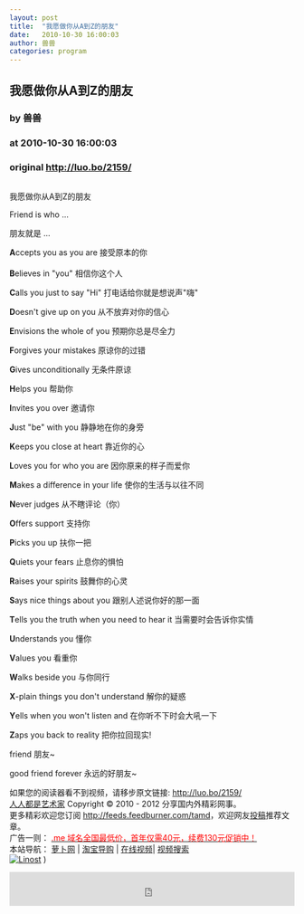 ```yaml
---
layout: post
title:  "我愿做你从A到Z的朋友"
date:   2010-10-30 16:00:03
author: 兽兽
categories: program
---
```


## 我愿做你从A到Z的朋友
### by 兽兽
### at 2010-10-30 16:00:03
### original <http://luo.bo/2159/>

<p><img src="http://dulei.si/files/d9a366f5dd97ba7c5feb4e7574411d59.jpg" alt="" border="0"></p><p>我愿做你从A到Z的朋友</p><p>Friend is who ...</p><p>朋友就是 ...</p><p><strong>A</strong>ccepts you as you are 接受原本的你<br> <span></span><br> <strong>B</strong>elieves in "you" 相信你这个人</p><p><strong>C</strong>alls you just to say "Hi" 打电话给你就是想说声"嗨"</p><p><strong>D</strong>oesn't give up on you 从不放弃对你的信心</p><p><strong>E</strong>nvisions the whole of you 预期你总是尽全力</p><p><strong>F</strong>orgives your mistakes 原谅你的过错</p><p><strong>G</strong>ives unconditionally 无条件原谅</p><p><strong>H</strong>elps you 帮助你</p><p><strong>I</strong>nvites you over 邀请你</p><p><strong>J</strong>ust "be" with you 静静地在你的身旁</p><p><strong>K</strong>eeps you close at heart 靠近你的心</p><p><strong>L</strong>oves you for who you are 因你原来的样子而爱你</p><p><strong>M</strong>akes a difference in your life 使你的生活与以往不同</p><p><strong>N</strong>ever judges 从不瞎评论（你）</p><p><strong>O</strong>ffers support 支持你</p><p><strong>P</strong>icks you up 扶你一把</p><p><strong>Q</strong>uiets your fears 止息你的惧怕</p><p><strong>R</strong>aises your spirits 鼓舞你的心灵</p><p><strong>S</strong>ays nice things about you 跟别人述说你好的那一面</p><p><strong>T</strong>ells you the truth when you need to hear it 当需要时会告诉你实情</p><p><strong>U</strong>nderstands you 懂你</p><p><strong>V</strong>alues you 看重你</p><p><strong>W</strong>alks beside you 与你同行</p><p><strong>X</strong>-plain things you don't understand 解你的疑惑</p><p><strong>Y</strong>ells when you won't listen and 在你听不下时会大吼一下</p><p><strong>Z</strong>aps you back to reality 把你拉回现实!</p><p>friend 朋友~</p><p>good friend forever 永远的好朋友~</p><p>如果您的阅读器看不到视频，请移步原文链接: <a href="http://luo.bo/2159/">http://luo.bo/2159/</a> <br> <a href="http://luo.bo/">人人都是艺术家</a> Copyright ©   2010 - 2012 分享国内外精彩网事。<br> 更多精彩欢迎您订阅 <a href="http://feeds.feedburner.com/tamd">http://feeds.feedburner.com/tamd</a>，欢迎网友<a href="http://luo.bo/delivery/">投稿</a>推荐文章。<br> 广告一则： <a href="http://zi.mu/domain"><font color="red">.me 域名全国最低价，首年仅需40元，续费130元促销中！</font></a><br> 本站导航： <a href="http://luo.bo/">萝卜网</a> | <a href="http://tao.luo.bo/">淘宝导购</a> | <a href="http://v2.luo.bo/">在线视频</a>| <a href="http://v.luo.bo/">视频搜索</a><br> <a href="http://zi.mu/linost" title="Linost"><img src="http://dulei.si/files/966647b88eb7c4530535056df8d2d83f.gif" alt="Linost" border="0"></a> ) <p><iframe src="http://feedads.g.doubleclick.net/~ah/f/7sv1ooo89v8jfelhdjk8plpa64/468/60#http%3A%2F%2Fluo.bo%2F2159%2F" width="100%" height="60" frameborder="0" scrolling="no" marginwidth="0" marginheight="0"></iframe></p></p>